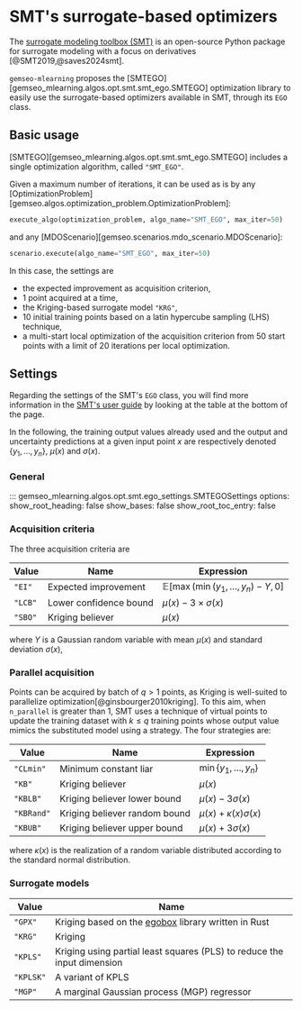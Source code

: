 <!--
Copyright 2021 IRT Saint Exupéry, https://www.irt-saintexupery.com

This work is licensed under the Creative Commons Attribution-ShareAlike 4.0
International License. To view a copy of this license, visit
http://creativecommons.org/licenses/by-sa/4.0/ or send a letter to Creative
Commons, PO Box 1866, Mountain View, CA 94042, USA.
-->
# SMT's surrogate-based optimizers

The [surrogate modeling toolbox (SMT)](https://smt.readthedocs.io)
is an open-source Python package for surrogate modeling with a focus on derivatives [@SMT2019,@saves2024smt].

`gemseo-mlearning` proposes the [SMTEGO][gemseo_mlearning.algos.opt.smt.smt_ego.SMTEGO] optimization library
to easily use the surrogate-based optimizers available in SMT,
through its `EGO` class.

## Basic usage

[SMTEGO][gemseo_mlearning.algos.opt.smt.smt_ego.SMTEGO] includes a single optimization algorithm,
called `"SMT_EGO"`.

Given a maximum number of iterations,
it can be used as is
by any [OptimizationProblem][gemseo.algos.optimization_problem.OptimizationProblem]:
```python
execute_algo(optimization_problem, algo_name="SMT_EGO", max_iter=50)
```
and any [MDOScenario][gemseo.scenarios.mdo_scenario.MDOScenario]:
```python
scenario.execute(algo_name="SMT_EGO", max_iter=50)
```

In this case,
the settings are

- the expected improvement as acquisition criterion,
- 1 point acquired at a time,
- the Kriging-based surrogate model `"KRG"`,
- 10 initial training points based on a latin hypercube sampling (LHS) technique,
- a multi-start local optimization of the acquisition criterion
  from 50 start points with a limit of 20 iterations per local optimization.

## Settings

Regarding the settings of the SMT's `EGO` class,
you will find more information in the [SMT's user guide](https://smt.readthedocs.io/en/latest/_src_docs/applications/ego.html)
by looking at the table at the bottom of the page.

In the following,
the training output values already used
and the output and uncertainty predictions at a given input point $x$
are respectively denoted $\{y_1,\ldots,y_n\}$, $\mu(x)$ and $\sigma(x)$.

### General

::: gemseo_mlearning.algos.opt.smt.ego_settings.SMTEGOSettings
    options:
      show_root_heading: false
      show_bases: false
      show_root_toc_entry: false

### Acquisition criteria

The three acquisition criteria are

| Value   | Name                   | Expression                                 |
|---------|------------------------|--------------------------------------------|
| `"EI"`  | Expected improvement   | $\mathbb{E}[\max(\min(y_1,\dots,y_n)-Y,0]$ |
| `"LCB"` | Lower confidence bound | $\mu(x)-3\times\sigma(x)$                  |
| `"SBO"` | Kriging believer       | $\mu(x)$                                   |

where $Y$ is a Gaussian random variable with mean $\mu(x)$ and standard deviation $\sigma(x)$,

### Parallel acquisition

Points can be acquired by batch of $q>1$ points,
as Kriging is well-suited to parallelize optimization[@ginsbourger2010kriging].
To this aim,
when `n_parallel` is greater than 1,
SMT uses a technique of virtual points to update the training dataset with $k\leq q$ training points
whose output value mimics the substituted model using a strategy.
The four strategies are:

| Value      | Name                          | Expression                  |
|------------|-------------------------------|-----------------------------|
| `"CLmin"`  | Minimum constant liar         | $\min \{y_1,\ldots,y_n\}$   |
| `"KB"`     | Kriging believer              | $\mu(x)$                    |
| `"KBLB"`   | Kriging believer lower bound  | $\mu(x)-3\sigma(x)$         |
| `"KBRand"` | Kriging believer random bound | $\mu(x)+\kappa(x)\sigma(x)$ |
| `"KBUB"`   | Kriging believer upper bound  | $\mu(x)+3\sigma(x)$         |

where $\kappa(x)$ is the realization of a random variable distributed according to the standard normal distribution.

### Surrogate models

| Value     | Name                                                                                  |
|-----------|---------------------------------------------------------------------------------------|
| `"GPX"`   | Kriging based on the [egobox](https://github.com/relf/egobox) library written in Rust |
| `"KRG"`   | Kriging                                                                               |
| `"KPLS"`  | Kriging using partial least squares (PLS) to reduce the input dimension               |
| `"KPLSK"` | A variant of KPLS                                                                     |
| `"MGP"`   | A marginal Gaussian process (MGP) regressor                                           |
